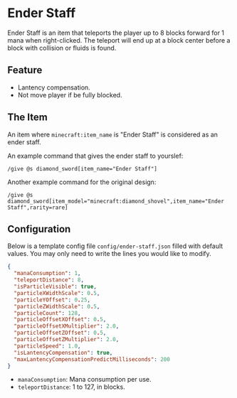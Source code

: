 # Ender Staff

Ender Staff is an item that teleports the player up to 8 blocks forward for 1 mana when right-clicked. The teleport will end up at a block center before a block with collision or fluids is found.

## Feature

- Lantency compensation.
- Not move player if be fully blocked.

## The Item

An item where `minecraft:item_name` is "Ender Staff" is considered as an ender staff.

An example command that gives the ender staff to yourslef:

```mcfunction
/give @s diamond_sword[item_name="Ender Staff"]
```

Another example command for the original design:

```mcfunction
/give @s diamond_sword[item_model="minecraft:diamond_shovel",item_name="Ender Staff",rarity=rare]
```

## Configuration

Below is a template config file `config/ender-staff.json` filled with default values. You may only need to write the lines you would like to modify.

```json
{
  "manaConsumption": 1,
  "teleportDistance": 8,
  "isParticleVisible": true,
  "particleXWidthScale": 0.5,
  "particleYOffset": 0.25,
  "particleZWidthScale": 0.5,
  "particleCount": 128,
  "particleOffsetXOffset": 0.5,
  "particleOffsetXMultiplier": 2.0,
  "particleOffsetZOffset": 0.5,
  "particleOffsetZMultiplier": 2.0,
  "particleSpeed": 1.0,
  "isLantencyCompensation": true,
  "maxLantencyCompensationPredictMilliseconds": 200
}
```

- `manaConsumption`: Mana consumption per use.
- `teleportDistance`: 1 to 127, in blocks.
